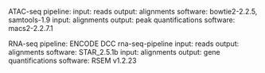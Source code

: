 ATAC-seq pipeline:
input: reads	output: alignments	software:	bowtie2-2.2.5, samtools-1.9
input: alignments	output: peak quantifications	software:	macs2-2.2.7.1

RNA-seq pipeline:
ENCODE DCC rna-seq-pipeline
input: reads	output: alignments	software:	STAR_2.5.1b
input: alignments	output: gene quantifications	software:	RSEM v1.2.23


